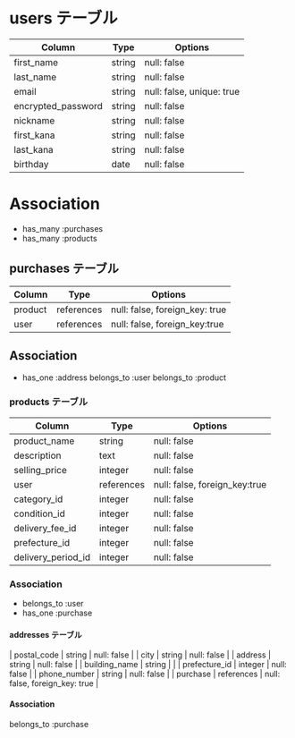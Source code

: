 # users テーブル

| Column             | Type   | Options                   |
| ------------------ | ------ | ------------------------- |
| first_name         | string | null: false               |
| last_name          | string | null: false               |
| email              | string | null: false, unique: true |
| encrypted_password | string | null: false               |
| nickname           | string | null: false               |
| first_kana         | string | null: false               |
| last_kana          | string | null: false               |
| birthday           | date   | null: false               |

# Association

- has_many :purchases
- has_many :products


## purchases テーブル

| Column        | Type          | Options                        |
| ------------- | ------------- | -----------                    |
| product       | references    | null: false, foreign_key: true |
| user          | references    | null: false, foreign_key:true  |

## Association

- has_one :address
  belongs_to :user
  belongs_to :product



### products テーブル

| Column             | Type        | Options                       |
| ------------------ | ----------  | ------------------------------|
| product_name       | string      | null: false                   |
| description        | text        | null: false                   |
| selling_price      | integer     | null: false                   |
| user               | references  | null: false, foreign_key:true |
| category_id        | integer     | null: false                   |
| condition_id       | integer     | null: false                   |
| delivery_fee_id    | integer     | null: false                   |
| prefecture_id      | integer     | null: false                   |
| delivery_period_id | integer     | null: false                   |

### Association

- belongs_to :user
- has_one :purchase


#### addresses テーブル

| postal_code   | string        | null: false                    |
| city          | string        | null: false                    |
| address       | string        | null: false                    | 
| building_name | string        |                                |
| prefecture_id | integer       | null: false                    |
| phone_number  | string        | null: false                    |
| purchase      | references    | null: false, foreign_key: true |

#### Association

belongs_to :purchase